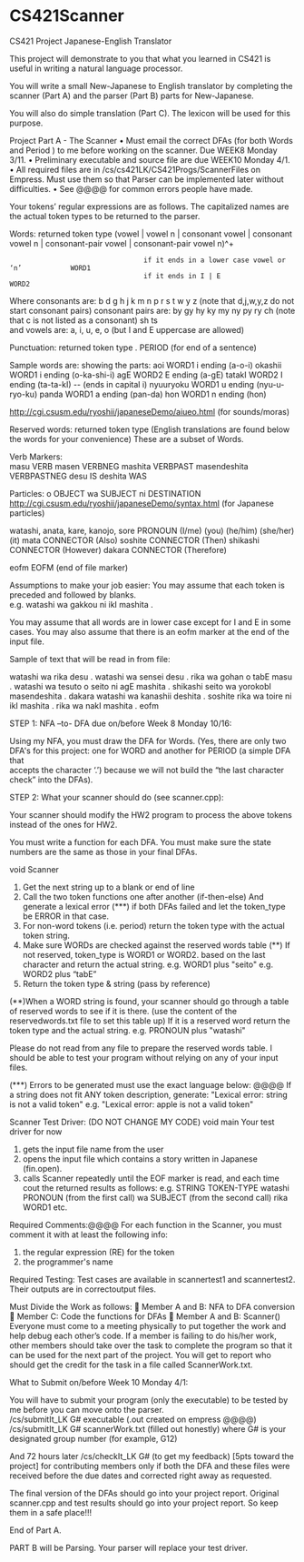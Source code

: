 # CS421Scanner
CS421 Project Japanese-English Translator

This project will demonstrate to you that what you learned in CS421 is useful in writing a natural language processor.

You will write a small New-Japanese to English translator by completing the scanner (Part A) and the parser (Part B) parts for New-Japanese.

You will also do simple translation (Part C). The lexicon will be used for this purpose.
    
Project Part A - The Scanner 
•	Must email the correct DFAs (for both Words and Period ) to me before working on the scanner.  Due WEEK8 Monday 3/11.
•	Preliminary executable and source file are due WEEK10 Monday 4/1.
•	All required files are in /cs/cs421LK/CS421Progs/ScannerFiles on Empress. Must use them so that Parser can be implemented later without difficulties. 
•	See @@@@ for common errors people have made.  

 Your tokens’ regular expressions are as follows. 
The capitalized names are the actual token types to be returned to the parser.

   Words:                                          		      	         returned token type
   (vowel | vowel n | consonant vowel | consonant vowel n |
    consonant-pair vowel | consonant-pair vowel n)^+              

                                     if it ends in a lower case vowel or ‘n’          	WORD1
                                     if it ends in I | E                 		 	WORD2 

   Where consonants are: 
      b d  g h  j k m n  p r s t  w y z   (note that d,j,w,y,z do not start consonant pairs)
   consonant pairs are:
      by
      gy
      hy
      ky
      my
      ny
      py
      ry
      ch   (note that c is not listed as a consonant)
      sh
      ts  
   and vowels are:
      a, i, u, e, o  (but I and E uppercase are allowed)

Punctuation:							returned token type
    .                     							 PERIOD   (for end of a sentence)

   Sample words are:                    		 showing the parts:
     aoi                		WORD1  i ending  	(a-o-i)
     okashii           		WORD1  i ending  	(o-ka-shi-i)
     agE                		WORD2  E ending 	(a-gE)
     tatakI             		WORD2  I ending  	(ta-ta-kI)      -- (ends in capital i)
     nyuuryoku          	WORD1  u ending  	(nyu-u-ryo-ku)
     panda              	WORD1  a ending  	(pan-da)
     hon                		WORD1  n ending  	(hon)
        
http://cgi.csusm.edu/ryoshii/japaneseDemo/aiueo.html   (for sounds/moras)

Reserved words: 					returned token type
(English translations are found below the words for your convenience)
     These are a subset of Words. 

Verb Markers:							
masu                                   				VERB
masen                                   				VERBNEG
     mashita                	 				VERBPAST
     masendeshita            					VERBPASTNEG
     desu                    					IS 
     deshita                 					WAS 

Particles:
    o                        					OBJECT
    wa                       					SUBJECT
    ni                       					DESTINATION
    http://cgi.csusm.edu/ryoshii/japaneseDemo/syntax.html (for Japanese particles)

  watashi, anata, kare,     kanojo,   sore      		PRONOUN
  (I/me)   (you) (he/him)  (she/her)  (it)
  mata                              					CONNECTOR
  (Also)
  soshite                          					CONNECTOR
  (Then)
  shikashi                          					CONNECTOR
  (However)
  dakara                            					CONNECTOR
(Therefore) 

  eofm                              					EOFM (end of file marker)

Assumptions to make your job easier:
   You may assume that each token is preceded and followed by blanks.       
   e.g.   watashi wa gakkou ni ikI mashita  .

   You may assume that all words are in lower case except for I and E in some cases.
You may also assume that there is an eofm marker at the end of the input file. 

Sample of text that will be read in from file:

watashi wa rika desu .
watashi wa sensei desu .
rika wa gohan o tabE masu .
watashi wa tesuto o seito ni agE mashita .
shikashi seito wa yorokobI masendeshita .
dakara watashi wa kanashii deshita .
soshite rika wa toire ni ikI mashita .
rika wa nakI mashita .
eofm

 
STEP 1:  NFA –to- DFA  due on/before Week 8 Monday 10/16:

  Using my NFA, you must draw the DFA for Words.
  (Yes, there are only two DFA's for this project: one for WORD and another for PERIOD (a simple DFA that       
      accepts the character ‘.’) because  we will not build the “the last character check” into the DFAs).

STEP 2: What your scanner should do (see scanner.cpp):

  Your scanner should modify the HW2 program to process the above tokens
  instead of the ones for HW2.

  You must write a function for each DFA.
  You must make sure the state numbers are the same as those in your final DFAs.

  void Scanner  
  1. Get the next string up to a blank or end of line
  2. Call the two token functions one after another (if-then-else)
	And generate a lexical error (***) if both DFAs failed and
              let the token_type be ERROR in that case.
  3. For non-word tokens (i.e. period)
      return the token type with the actual token string.
  4. Make sure WORDs are checked against the reserved words table (**)
       If not reserved, token_type is WORD1 or WORD2.
       based on the last character and return the actual string.
      e.g. WORD1 plus "seito"
      e.g. WORD2 plus “tabE”
  4. Return the token type & string  (pass by reference)

(**)When a WORD string is found, your scanner should go through a table of
reserved words to see if it is there. (use the content of the reservedwords.txt file to set this table up)
  If it is a reserved word 
    return the token type and the actual string.
    e.g.  PRONOUN plus "watashi" 

Please do not read from any file to prepare the reserved words table.
I should be able to test your program without relying on any of your input files.  

 (***) Errors to be generated must use the exact language below: @@@@
  If a string does not fit ANY token description, generate:
  "Lexical error: string is not a valid token"
e.g. "Lexical error: apple is not a valid token"	

Scanner Test Driver:  (DO NOT CHANGE MY CODE)
void main Your test driver for now 
  1. gets the input file name from the user
  2. opens the input file which contains a story written in Japanese (fin.open).
  3. calls Scanner repeatedly until the EOF marker is read, and
     each time cout the returned results as follows:
     e.g. STRING TOKEN-TYPE
          watashi 	PRONOUN  	(from the first call)
          wa          	SUBJECT    	(from the second call)
          rika  	WORD1
          etc.

Required Comments:@@@@
  For each function in the Scanner, you must
  comment it with at least the following info:
1.	the regular expression (RE) for the token
2.	the programmer's name 

Required Testing:
Test cases are available in scannertest1 and scannertest2.  Their outputs are in correctoutput files.

Must Divide the Work as follows:
	Member A and B:  	NFA to DFA conversion
	Member C:  		Code the functions for DFAs
	Member A and B:  	Scanner() 
Everyone must come to a meeting physically to put together the work and help debug each other’s code.
If a member is failing to do his/her work, other members should take over the task to complete the program so that it can be used for the next part of the project.  You will get to report who should get the credit for the task in a file called ScannerWork.txt.

What to Submit on/before Week 10 Monday 4/1:

You will have to submit your program (only the executable) to be tested by me
 before you can move onto the parser.  
/cs/submitIt_LK  G#  executable   		 (.out created on empress @@@@)
/cs/submitIt_LK  G#  scannerWork.txt  	 (filled out honestly)
where G# is your designated group number (for example, G12)

And 72 hours later
/cs/checkIt_LK G#    (to get my feedback)
 [5pts toward the project] for contributing members only if both the DFA and these files were received before the due dates and corrected right away as requested.

The final version of the DFAs should go into your project report. 
Original scanner.cpp and test results should go into your project report. So keep them in a safe place!!!
 
End of Part A.
     
PART B will be Parsing.  Your parser will replace your test driver.
